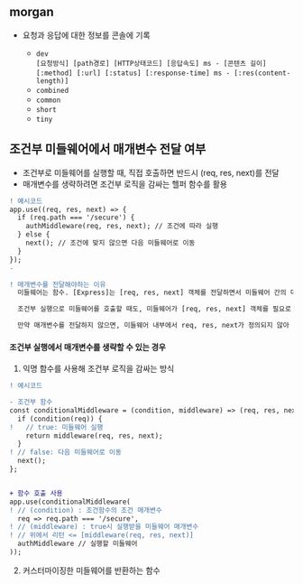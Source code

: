 ## morgan

-  요청과 응답에 대한 정보를 콘솔에 기록

   -  `dev`\
      `[요청방식] [path경로] [HTTP상태코드] [응답속도] ms - [콘텐츠 길이]`\
      `[:method] [:url] [:status] [:response-time] ms - [:res(content-length)]`
   -  `combined`
   -  `common`
   -  `short`
   -  `tiny`

## 조건부 미들웨어에서 매개변수 전달 여부

-  조건부로 미들웨어를 실행할 때, 직접 호출하면 반드시 (req, res, next)를 전달
-  매개변수를 생략하려면 조건부 로직을 감싸는 헬퍼 함수를 활용

```diff
! 예시코드
app.use((req, res, next) => {
  if (req.path === '/secure') {
    authMiddleware(req, res, next); // 조건에 따라 실행
  } else {
    next(); // 조건에 맞지 않으면 다음 미들웨어로 이동
  }
});
-

! 매개변수를 전달해야하는 이유
  미들웨어는 함수. [Express]는 [req, res, next] 객체를 전달하면서 미들웨어 간의 데이터 흐름을 관리

  조건부 실행으로 미들웨어를 호출할 때도, 미들웨어가 [req, res, next] 객체를 필요로 하기 때문에 반드시 매개변수를 전달해야함

  만약 매개변수를 전달하지 않으면, 미들웨어 내부에서 req, res, next가 정의되지 않아 오류가 발생

```

#### 조건부 실행에서 매개변수를 생략할 수 있는 경우

1. 익명 함수를 사용해 조건부 로직을 감싸는 방식

```diff
! 예시코드

- 조건부 함수
const conditionalMiddleware = (condition, middleware) => (req, res, next) => {
  if (condition(req)) {
!   // true: 미들웨어 실행
    return middleware(req, res, next);
  }
! // false: 다음 미들웨어로 이동
  next();
};


+ 함수 호출 사용
app.use(conditionalMiddleware(
! // (condition) : 조건함수의 조건 매개변수
  req => req.path === '/secure',
! // (middleware) : true시 실행받을 미들웨어 매개변수
! // 위에서 리턴 <= [middleware(req, res, next)]
  authMiddleware // 실행할 미들웨어
));
```

2. 커스터마이징한 미들웨어를 반환하는 함수

